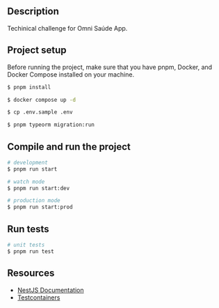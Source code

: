 ## Description

Techinical challenge for Omni Saúde App.

## Project setup

Before running the project, make sure that you have pnpm, Docker, and Docker Compose installed on your machine.

```bash
$ pnpm install

$ docker compose up -d

$ cp .env.sample .env

$ pnpm typeorm migration:run
```

## Compile and run the project

```bash
# development
$ pnpm run start

# watch mode
$ pnpm run start:dev

# production mode
$ pnpm run start:prod
```

## Run tests

```bash
# unit tests
$ pnpm run test
```

## Resources

- [NestJS Documentation](https://docs.nestjs.com)
- [Testcontainers](https://testcontainers.com)
